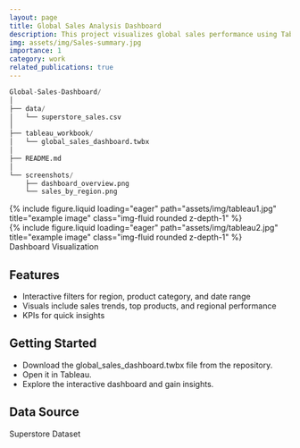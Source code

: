 ```yaml
---
layout: page
title: Global Sales Analysis Dashboard
description: This project visualizes global sales performance using Tableau. It highlights key metrics and trends to aid business decision-making.
img: assets/img/Sales-summary.jpg
importance: 1
category: work
related_publications: true
---
```

```python
Global-Sales-Dashboard/
│
├── data/
│   └── superstore_sales.csv
│
├── tableau_workbook/
│   └── global_sales_dashboard.twbx
│
├── README.md
│
└── screenshots/
    ├── dashboard_overview.png
    └── sales_by_region.png
```

<div class="row">
    <div class="col-sm mt-3 mt-md-0">
        {% include figure.liquid loading="eager" path="assets/img/tableau1.jpg" title="example image" class="img-fluid rounded z-depth-1" %}
    </div>
    <div class="col-sm mt-3 mt-md-0">
        {% include figure.liquid loading="eager" path="assets/img/tableau2.jpg" title="example image" class="img-fluid rounded z-depth-1" %}
    </div>
</div>
<div class="caption">
  Dashboard Visualization
</div>

## Features
- Interactive filters for region, product category, and date range
- Visuals include sales trends, top products, and regional performance
- KPIs for quick insights

## Getting Started
- Download the global_sales_dashboard.twbx file from the repository.
- Open it in Tableau.
- Explore the interactive dashboard and gain insights.

## Data Source

Superstore Dataset

